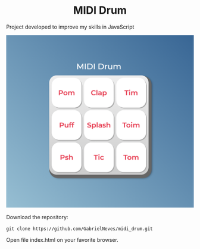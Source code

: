 <h1 align="center">MIDI Drum</h1>

Project developed to improve my skills in JavaScript

![MIDI Drum](https://github.com/GabrielNeves/midi_drum/blob/master/images/thumbnail.png)

Download the repository:
```
git clone https://github.com/GabrielNeves/midi_drum.git
```

Open file index.html on your favorite browser.

